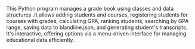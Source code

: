 This Python program manages a grade book using classes and data structures .It allows adding students and courses, registering students for
courses with grades, calculating GPA, ranking students, searching by GPA range, saving data to blandiine.json, and generating student's transcripts. 
It's interactive, offering options via a menu-driven interface for managing educational data efficiently.
